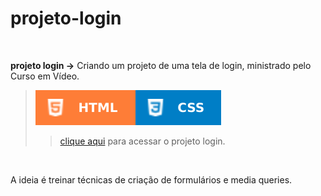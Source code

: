# projeto-login

<br/>

 **projeto login →** Criando um projeto de uma tela de login, ministrado pelo Curso em Vídeo.
> ![](../images/html.svg)![](../images/css.svg)
>> [clique aqui](https://aleretamero.github.io/principais-projetos-curso-em-video/projeto-login/) para acessar o projeto login.

<br/>
 
 A ideia é treinar técnicas de criação de formulários e media queries.
